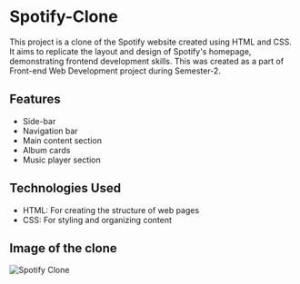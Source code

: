 # Spotify-Clone
This project is a clone of the Spotify website created using HTML and CSS. It aims to replicate the layout and design of Spotify's homepage, demonstrating frontend development skills. This was created as a part of Front-end Web Development project during Semester-2.
## Features
- Side-bar
- Navigation bar
- Main content section
- Album cards
- Music player section
## Technologies Used
- HTML: For creating the structure of web pages
- CSS: For styling and organizing content
## Image of the clone
![Spotify Clone](https://github.com/NiharikaSaxena18/Spotify-Clone/assets/145530524/e578ee7d-e72a-470e-887d-058bff7edb45)
